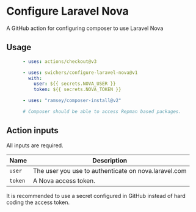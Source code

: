 # Configure Laravel Nova

A GitHub action for configuring composer to use Laravel Nova

## Usage

```yml
      - uses: actions/checkout@v3

      - uses: swichers/configure-laravel-nova@v1
        with:
          user: ${{ secrets.NOVA_USER }}
          token: ${{ secrets.NOVA_TOKEN }}

      - uses: "ramsey/composer-install@v2"

      # Composer should be able to access Repman based packages.
```

## Action inputs

All inputs are required.

| Name           | Description                                                       |
|----------------|-------------------------------------------------------------------|
| `user`         | The user you use to authenticate on nova.laravel.com              |
| `token`        | A Nova access token.                                              |

It is recommended to use a secret configured in GitHub instead of hard coding the access token.
